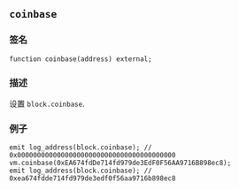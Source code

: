 ## `coinbase`

### 签名

```solidity
function coinbase(address) external;
```

### 描述

设置 `block.coinbase`.

### 例子

```solidity
emit log_address(block.coinbase); // 0x0000000000000000000000000000000000000000
vm.coinbase(0xEA674fdDe714fd979de3EdF0F56AA9716B898ec8);
emit log_address(block.coinbase); // 0xea674fdde714fd979de3edf0f56aa9716b898ec8
```